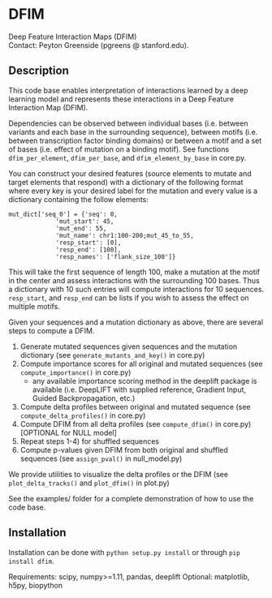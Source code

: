 # DFIM
Deep Feature Interaction Maps (DFIM)   
Contact: Peyton Greenside (pgreens @ stanford.edu).

## Description

This code base enables interpretation of interactions learned by a deep learning model and represents these interactions in a Deep Feature Interaction Map (DFIM).

Dependencies can be observed between individual bases (i.e. between variants and each base in the surrounding sequence), between motifs (i.e. between transcription factor binding domains) or between a motif and a set of bases (i.e. effect of mutation on a binding motif). See functions `dfim_per_element`, `dfim_per_base`, and `dfim_element_by_base` in core.py.

You can construct your desired features (source elements to mutate and target elements that respond) with a dictionary of the following format where every key is your desired label for the mutation and every value is a dictionary containing the follow elements:
  
```
mut_dict['seq_0'] = {'seq': 0, 
		     'mut_start': 45,  
		     'mut_end': 55,  
		     'mut_name': chr1:100-200;mut_45_to_55,  
		     'resp_start': [0],  
		     'resp_end': [100],  
		     'resp_names': ['flank_size_100']} 
```
  
This will take the first sequence of length 100, make a mutation at the motif in the center and assess interactions with the surrounding 100 bases. Thus a dictionary with 10 such entries will compute interactions for 10 sequences. `resp_start`, and `resp_end` can be lists if you wish to assess the effect on multiple motifs.

Given your sequences and a mutation dictionary as above, there are several steps to compute a DFIM.

1) Generate mutated sequences given sequences and the mutation dictionary (see `generate_mutants_and_key()` in core.py)
2) Compute importance scores for all original and mutated sequences (see `compute_importance()` in core.py)
	- any available importance scoring method in the deeplift package is available (i.e. DeepLIFT with supplied reference, Gradient Input, Guided Backpropagation, etc.)
3) Compute delta profiles between original and mutated sequence (see `compute_delta_profiles()` in core.py)
4) Compute DFIM from all delta profiles (see `compute_dfim()` in core.py)  
[OPTIONAL for NULL model]
5) Repeat steps 1-4) for shuffled sequences  
6) Compute p-values given DFIM from both original and shuffled sequences (see `assign_pval()` in null_model.py) 
 
We provide utilities to visualize the delta profiles or the DFIM (see `plot_delta_tracks()` and `plot_dfim()` in plot.py)

See the examples/ folder for a complete demonstration of how to use the code base. 

## Installation

Installation can be done with `python setup.py install` or through `pip install dfim`. 

Requirements: scipy, numpy>=1.11, pandas, deeplift
Optional: matplotlib, h5py, biopython

